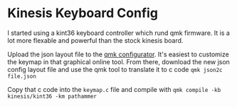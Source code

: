 Kinesis Keyboard Config
======================

I started using a kint36 keyboard controller which rund qmk firmware. It is a lot more flexable and powerful than the stock kinesis board.

Upload the json layout file to the [qmk configurator](https://config.qmk.fm/#/kinesis/kint36/LAYOUT~). It's easiest to customize the keymap in that graphical online tool. From there, download the new json config layout file and use the qmk tool to translate it to c code `qmk json2c file.json`

Copy that c code into the `keymap.c` file and compile with `qmk compile -kb kinesis/kint36 -km pathammer`